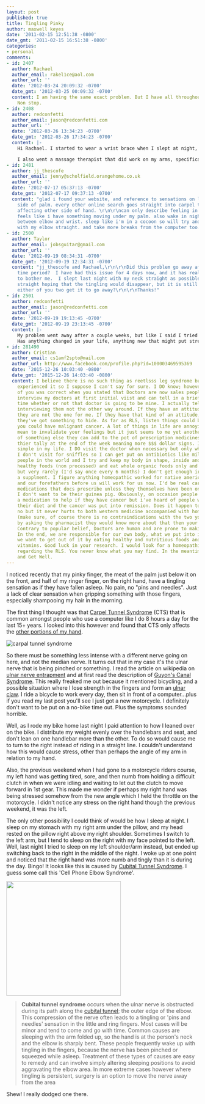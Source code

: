 ```yaml
---
layout: post
published: true
title: Tingling Pinky
author: maxwell keyes
date: '2011-02-15 12:51:38 -0800'
date_gmt: '2011-02-15 16:51:38 -0800'
categories:
- personal
comments:
- id: 2407
  author: Rachael
  author_email: rakel1ce@aol.com
  author_url: ''
  date: '2012-03-24 20:09:32 -0700'
  date_gmt: '2012-03-25 00:09:32 -0700'
  content: I am having the same exact problem. But I have all throughout the day.
    Non stop.
- id: 2408
  author: redconfetti
  author_email: jason@redconfetti.com
  author_url: ''
  date: '2012-03-26 13:34:23 -0700'
  date_gmt: '2012-03-26 17:34:23 -0700'
  content: |-
    Hi Rachael. I started to wear a wrist brace when I slept at night, and this helped greatly. I think that my wrist or arm would contort in stressful ways when I slept, like a muscular cramping in response to the new events such as using the clutch on my motorcycle extensively. The wrist brace stopped this from happening too much.

    I also went a massage therapist that did work on my arms, specifically the forearms, and this contributed to the issues with sensation in my hand going away.
- id: 2481
  author: jj_thescofe
  author_email: jenny@scholfield.orangehome.co.uk
  author_url: ''
  date: '2012-07-17 05:37:13 -0700'
  date_gmt: '2012-07-17 09:37:13 -0700'
  content: "glad i found your website, and reference to sensations on little finger
    side of palm. every other online search goes straight into carpel tunnel syndrome
    affecting other side of hand. \r\n\r\ncan only describe feeling in palm as rippling.
    feels like i have something moving under my palm. also wake in night with pain
    between elbow and wrist. sleep like i'm in a cocoon so will try and sleep tonight
    with my elbow straight. and take more breaks from the computer too."
- id: 2500
  author: Taylor
  author_email: jobsguitar@gmail.com
  author_url: ''
  date: '2012-09-19 08:34:31 -0700'
  date_gmt: '2012-09-19 12:34:31 -0700'
  content: "jj_thescofe and Rachael,\r\n\r\nDid this problem go away after a short
    time period?  I have had this issue for 4 days now, and it has really started
    to bother me.  I slept last night with my neck straight as possible and my arm
    straight hoping that the tingling would disappear, but it is still present.  Did
    either of you two get it to go away?\r\n\r\nThanks!"
- id: 2501
  author: redconfetti
  author_email: jason@redconfetti.com
  author_url: ''
  date: '2012-09-19 19:13:45 -0700'
  date_gmt: '2012-09-19 23:13:45 -0700'
  content: |-
    My problem went away after a couple weeks, but like I said I tried various things to alleviate the tingling (wrist brace, massage, sleeping position). Also getting used to the motorcycle clutch was part of this.
    Has anything changed in your life, anything new that might put stress or cause changes in your neck, shoulders, or arms, which might be putting pressure on nerves?
- id: 281490
  author: Cristian
  author_email: cs1amf2spto@mail.com
  author_url: http://www.facebook.com/profile.php?id=100003469595369
  date: '2015-12-26 10:03:40 -0800'
  date_gmt: '2015-12-26 14:03:40 -0800'
  content: I believe there is no such thing as reetlsss leg syndrome but I've never
    experienced it so I suppose I can't say for sure. I DO know; however, that one
    of you was correct when you stated that Doctors are now sales people. I usually
    interview my doctors at first initial viist and can tell in a brief period of
    time whether or not that doctor is going to be mine. I actually tell them, I'm
    interviewing them not the other way around. If they have an attitude about it,
    they are not the one for me. If they have that kind of an attitude, then I think
    they've got something to hide. As far as RLS, listen things could be much worse
    you could have malignant cancer. A lot of things in life are annoying, I don't
    mean to invalidate your feelings but it just seems to me yet another diagnosis
    of something else they can add to the pot of prescription medicines to add to
    thier tally at the end of the week meaning more $$$ dollar signs. I keep things
    simple in my life. I DO visit the doctor when necessary but only when very necessary.
    I don't visit for sniffles so I can get put on antibiotics like millions of other
    people in the world and I try and keep my body in shape, inside and out. I eat
    healthy foods (non processed) and eat whole organic foods only and no red meat
    but very rarely (I'd say once every 6 months) I don't get enough iron so I take
    a supplment. I figure anything homeopathic worked for native american indians
    and our forefathers before us will work for us now. I'd be real careful about
    medications that docs prescribe unless they themselves have been on it for sometime.
    I don't want to be their guinea pig. Obviously, on occasion people HAVE to take
    a medication to help if they have cancer but i've heard of people who just changed
    their diet and the cancer was put into remission. Does it happen to everyone,
    no but it never hurts to both western medicine accompanied with homeopathic remedies
    (make sure, of course there is no contraindications with the two you can do that
    by asking the pharmacist they would know more about that then your doc anyway)
    Contrary to popular belief, Doctors are human and are prone to making mistakes.
    In the end, we are responsible for our own body, what we put into it and what
    we want to get out of it by eating healthy and nutritious foods and taking our
    vitamins. Good luck in your research. I would look for a homeopathic remedy first
    regarding the RLS. You never know what you may find. In the meantime, God Bless
    and Get Well.
---
```


I noticed recently that my pinky finger, the meat of the palm just below it on
the front, and half of my ringer finger, on the right hand, have a tingling
sensation as if they have fallen asleep. No pain, no "pins and needles". Just a
lack of clear sensation when gripping something with those fingers, especially
shampooing my hair in the morning.

The first thing I thought was that [Carpel Tunnel Syndrome] (CTS) that is common
amongst people who use a computer like I do 8 hours a day for the last 15+
years. I looked into this however and found that CTS only affects the
[other portions of my hand].

![carpal tunnel syndrome](./carpal-tunnel-syndrome.jpg "carpal tunnel syndrome")

So there must be something less intense with a different nerve going on here,
and not the median nerve. It turns out that in my case it's the ulnar nerve that
is being pinched or something. I read the article on wikipedia on
[ulnar nerve entrapment] and at first read the description of
[Guyon's Canal Syndrome]. This really freaked me out because it mentioned
bicycling, and a possible situation where I lose strength in the fingers and
form an [ulnar claw]. I ride a bicycle to work every day, then sit in front of a
computer...plus if you read my last post you'll see I just got a new motorcycle.
I definitely don't want to be put on a no-bike time out. Plus the symptoms
sounded horrible.

Well, as I rode my bike home last night I paid attention to how I leaned over on
the bike. I distribute my weight evenly over the handlebars and seat, and don't
lean on one handlebar more than the other. To do so would cause me to turn to
the right instead of riding in a straight line. I couldn't understand how this
would cause stress, other than perhaps the angle of my arm in relation to my
hand.

Also, the previous weekend when I had gone to a motorcycle riders course, my
left hand was getting tired, sore, and then numb from holding a difficult clutch
in when we were idling and waiting to let out the clutch to move forward in 1st
gear. This made me wonder if perhaps my right hand was being stressed somehow
from the new angle which I held the throttle on the motorcycle. I didn't notice
any stress on the right hand though the previous weekend, it was the left.

The only other possibility I could think of would be how I sleep at night. I
sleep on my stomach with my right arm under the pillow, and my head rested on
the pillow right above my right shoulder. Sometimes I switch to the left arm,
but I tend to sleep on the right with my face pointed to the left. Well, last
night I tried to sleep on my left shoulder/arm instead, but ended up switching
back to the right in the middle of the night. I woke up at one point and noticed
that the right hand was more numb and tingly than it is during the day. Bingo!
It looks like this is caused by [Cubital Tunnel Syndrome]. I guess some call
this 'Cell Phone Elbow Syndrome'.

[<img title="cubital-tunnel-syndrome" src=".cubital-tunnel-syndrome.jpg" alt="" width="300" />](http://www.thepicky.com/gadgets/what-is-cell-phone-elbow-syndrome/)

> __Cubital tunnel syndrome__ occurs when the ulnar nerve is obstructed during its path along the
[cubital tunnel]; the outer edge of the elbow. This compression of the nerve
often leads to a tingling or 'pins and needles' sensation in the little and ring
fingers. Most cases will be minor and tend to come and go with time. Common
causes are sleeping with the arm folded up, so the hand is at the person's neck
and the elbow is sharply bent. These people frequently wake up with tingling in
the fingers, because the nerve has been pinched or squeezed while asleep.
Treatment of these types of causes are easy to remedy and can involve simply
altering sleeping positions to avoid aggravating the elbow area. In more extreme
cases however where tingling is persistent, surgery is an option to move the
nerve away from the area

Shew! I really dodged one there.

[Carpel Tunnel Syndrome]: http://en.wikipedia.org/wiki/Carpal_tunnel_syndrome
[cubital tunnel]: http://en.wikipedia.org/wiki/Cubital_tunnel
[Cubital Tunnel Syndrome]: http://en.wikipedia.org/wiki/Ulnar_nerve_entrapment#Cubital_Tunnel_Syndrome
[ulnar claw]: http://en.wikipedia.org/wiki/Ulnar_claw
[ulnar nerve entrapment]: http://en.wikipedia.org/wiki/Ulnar_nerve_entrapment
[other portions of my hand]: http://www.nlm.nih.gov/medlineplus/ency/imagepages/1081.htm
[Guyon's Canal Syndrome]: http://en.wikipedia.org/wiki/Guyon%27s_canal_syndrome
